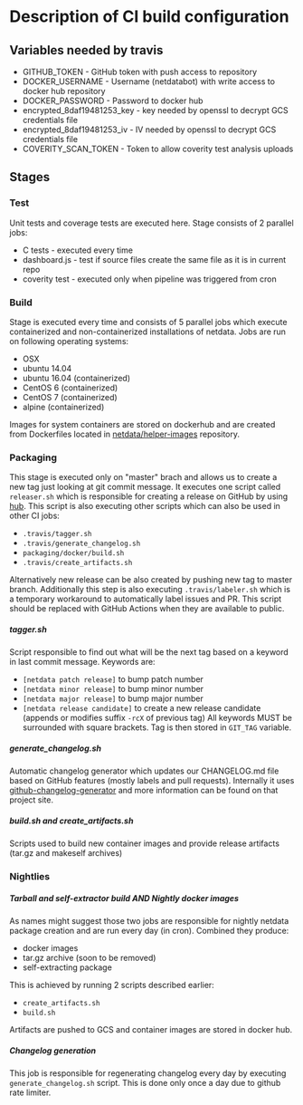 # Description of CI build configuration

## Variables needed by travis

- GITHUB_TOKEN - GitHub token with push access to repository
- DOCKER_USERNAME - Username (netdatabot) with write access to docker hub repository
- DOCKER_PASSWORD - Password to docker hub
- encrypted_8daf19481253_key - key needed by openssl to decrypt GCS credentials file
- encrypted_8daf19481253_iv - IV needed by openssl to decrypt GCS credentials file
- COVERITY_SCAN_TOKEN - Token to allow coverity test analysis uploads

## Stages

### Test

Unit tests and coverage tests are executed here. Stage consists of 2 parallel jobs:
  - C tests - executed every time
  - dashboard.js - test if source files create the same file as it is in current repo
  - coverity test - executed only when pipeline was triggered from cron

### Build

Stage is executed every time and consists of 5 parallel jobs which execute containerized and non-containerized
installations of netdata. Jobs are run on following operating systems:
  - OSX
  - ubuntu 14.04
  - ubuntu 16.04 (containerized)
  - CentOS 6 (containerized)
  - CentOS 7 (containerized)
  - alpine (containerized)

Images for system containers are stored on dockerhub and are created from Dockerfiles located in 
[netdata/helper-images](https://github.com/netdata/helper-images) repository.

### Packaging

This stage is executed only on "master" brach and allows us to create a new tag just looking at git commit message.
It executes one script called `releaser.sh` which is responsible for creating a release on GitHub by using
[hub](https://github.com/github/hub). This script is also executing other scripts which can also be used in other
CI jobs:
  - `.travis/tagger.sh`
  - `.travis/generate_changelog.sh`
  - `packaging/docker/build.sh`
  - `.travis/create_artifacts.sh`

Alternatively new release can be also created by pushing new tag to master branch.
Additionally this step is also executing `.travis/labeler.sh` which is a temporary workaround to automatically label 
issues and PR. This script should be replaced with GitHub Actions when they are available to public.

##### tagger.sh

Script responsible to find out what will be the next tag based on a keyword in last commit message. Keywords are:
 - `[netdata patch release]` to bump patch number
 - `[netdata minor release]` to bump minor number
 - `[netdata major release]` to bump major number
 - `[netdata release candidate]` to create a new release candidate (appends or modifies suffix `-rcX` of previous tag)
All keywords MUST be surrounded with square brackets.
Tag is then stored in `GIT_TAG` variable.

##### generate_changelog.sh

Automatic changelog generator which updates our CHANGELOG.md file based on GitHub features (mostly labels and pull
requests). Internally it uses
[github-changelog-generator](https://github.com/github-changelog-generator/github-changelog-generator) and more
information can be found on that project site.

##### build.sh and create_artifacts.sh

Scripts used to build new container images and provide release artifacts (tar.gz and makeself archives)

### Nightlies

##### Tarball and self-extractor build AND Nightly docker images

As names might suggest those two jobs are responsible for nightly netdata package creation and are run every day (in
cron). Combined they produce:
  - docker images
  - tar.gz archive (soon to be removed)
  - self-extracting package

This is achieved by running 2 scripts described earlier:
  - `create_artifacts.sh`
  - `build.sh`

Artifacts are pushed to GCS and container images are stored in docker hub.

##### Changelog generation

This job is responsible for regenerating changelog every day by executing `generate_changelog.sh` script. This is done
only once a day due to github rate limiter.

